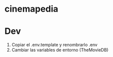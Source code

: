 # cinemapedia

# Dev

1. Copiar el .env.template y renombrarlo  .env
2. Cambiar las variables de entorno (TheMovieDB)
